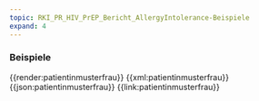```yaml
---
topic: RKI_PR_HIV_PrEP_Bericht_AllergyIntolerance-Beispiele
expand: 4
---
```

### Beispiele

<!-- ToDo: Iterieren über Beispiele, überlegen, wie wir Beschreibungen hinzufügen. SUSHI portiert Example-Descriptions in die ImplementationGuide-Ressource, die wird aber nur generiert, wenn man FSHOnly auf false setzt...!, Notfalls über Extensions in den Beispielen...?-->

<tabs>
    <tab title="Übersicht">      
        {{render:patientinmusterfrau}}
    </tab>
    <tab title="XML">      
        {{xml:patientinmusterfrau}}
    </tab>
    <tab title="JSON">
        {{json:patientinmusterfrau}}
    </tab>
    <tab title="Link">
        {{link:patientinmusterfrau}}
    </tab>
</tabs>
